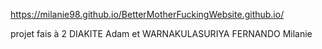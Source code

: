 https://milanie98.github.io/BetterMotherFuckingWebsite.github.io/ 

projet fais à 2 DIAKITE Adam et WARNAKULASURIYA FERNANDO Milanie
